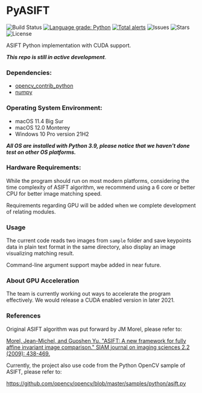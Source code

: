 # PyASIFT

![Build Status](https://img.shields.io/github/workflow/status/Mars-Rover-Localization/PyASIFT/CodeQL?style=for-the-badge)
[![Language grade: Python](https://img.shields.io/lgtm/grade/python/g/Mars-Rover-Localization/PyASIFT.svg?logo=lgtm&style=for-the-badge)](https://lgtm.com/projects/g/Mars-Rover-Localization/PyASIFT/context:python)
[![Total alerts](https://img.shields.io/lgtm/alerts/g/Mars-Rover-Localization/PyASIFT.svg?logo=lgtm&style=for-the-badge)](https://lgtm.com/projects/g/Mars-Rover-Localization/PyASIFT/alerts/)
![Issues](https://img.shields.io/github/issues/Mars-Rover-Localization/PyASIFT?style=for-the-badge)
![Stars](https://img.shields.io/github/stars/Mars-Rover-Localization/PyASIFT?style=for-the-badge)
![License](https://img.shields.io/github/license/Mars-Rover-Localization/PyASIFT?style=for-the-badge)

ASIFT Python implementation with CUDA support.

***This repo is still in active development***.

### Dependencies:
* [opencv_contrib_python](https://pypi.org/project/opencv-contrib-python/)
* [numpy](https://numpy.org)

### Operating System Environment:
* macOS 11.4 Big Sur
* macOS 12.0 Monterey
* Windows 10 Pro version 21H2

***All OS are installed with Python 3.9, please notice that we haven't done test on other OS platforms.***

### Hardware Requirements:
While the program should run on most modern platforms, considering the time complexity of ASIFT algorithm, we recommend using a 6 core or better CPU for better image matching speed.

Requirements regarding GPU will be added when we complete development of relating modules.

### Usage
The current code reads two images from `sample` folder and save keypoints data in plain text format in the same directory, also display an image visualizing matching result.

Command-line argument support maybe added in near future.

### About GPU Acceleration
The team is currently working out ways to accelerate the program effectively. We would release a CUDA enabled version in later 2021.

### References
Original ASIFT algorithm was put forward by JM Morel, please refer to:

[Morel, Jean-Michel, and Guoshen Yu. "ASIFT: A new framework for fully affine invariant image comparison." SIAM journal on imaging sciences 2.2 (2009): 438-469.](https://epubs.siam.org/doi/abs/10.1137/080732730)

Currently, the project also use code from the Python OpenCV sample of ASIFT, please refer to:

https://github.com/opencv/opencv/blob/master/samples/python/asift.py
